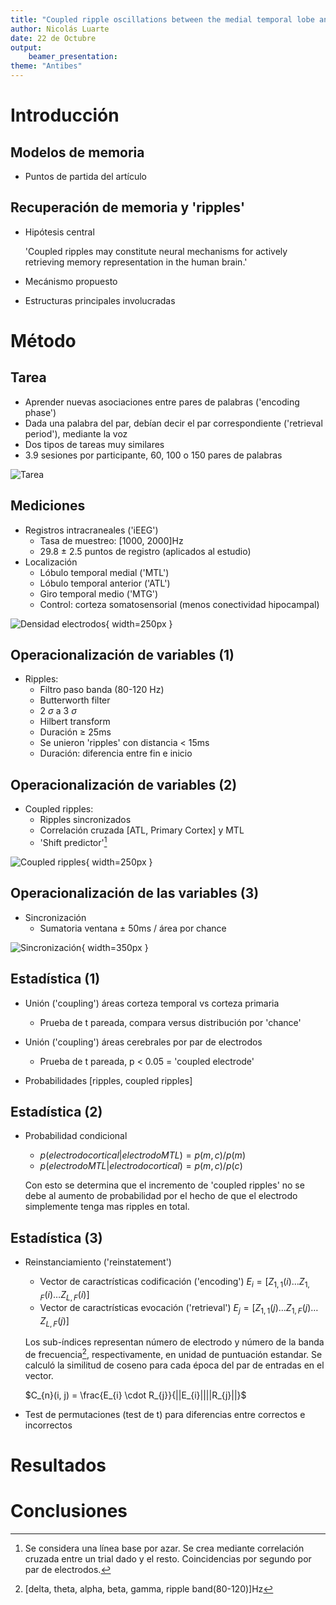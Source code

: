 ```yaml
---
title: "Coupled ripple oscillations between the medial temporal lobe and neocortex retrieve human memory supplementary"
author: Nicolás Luarte
date: 22 de Octubre
output: 
    beamer_presentation:
theme: "Antibes"
---
```


# Introducción

## Modelos de memoria
- Puntos de partida del artículo

## Recuperación de memoria y 'ripples'

- Hipótesis central

    'Coupled ripples may constitute neural mechanisms for actively retrieving memory representation in the human brain.'
    
- Mecánismo propuesto
- Estructuras principales involucradas

# Método

## Tarea

- Aprender nuevas asociaciones entre pares de palabras ('encoding phase')
- Dada una palabra del par, debían decir el par correspondiente ('retrieval period'), mediante la voz
- Dos tipos de tareas muy similares
- 3.9 sesiones por participante, 60, 100 o 150 pares de palabras

![Tarea](/home/nicoluarte/paper_phd/images/task.png)

## Mediciones

- Registros intracraneales ('iEEG')
    * Tasa de muestreo: [1000, 2000]Hz
    * 29.8 ± 2.5 puntos de registro (aplicados al estudio)
- Localización
    * Lóbulo temporal medial ('MTL')
    * Lóbulo temporal anterior ('ATL')
    * Giro temporal medio ('MTG')
    * Control: corteza somatosensorial (menos conectividad hipocampal)
    
![Densidad electrodos](/home/nicoluarte/paper_phd/images/eeg_recordings.png){ width=250px }
    
## Operacionalización de variables (1)
- Ripples:
    * Filtro paso banda (80-120 Hz)
    * Butterworth filter
    * 2 $\sigma$ a 3 $\sigma$
    * Hilbert transform
    * Duración $\ge$ 25ms
    * Se unieron 'ripples' con distancia < 15ms
    * Duración: diferencia entre fin e inicio
    
## Operacionalización de variables (2)
- Coupled ripples:
    * Ripples sincronizados
    * Correlación cruzada [ATL, Primary Cortex] y MTL
    * 'Shift predictor'[^bignote]
    
![Coupled ripples](/home/nicoluarte/paper_phd/images/coupled_ripples.png){ width=250px }
       
[^bignote]: Se considera una línea base por azar. Se crea mediante correlación cruzada entre un trial dado y el resto. Coincidencias por segundo por par de electrodos.

## Operacionalización de las variables (3)
- Sincronización
    * Sumatoria ventana $\pm$ 50ms / área por chance

![Sincronización](/home/nicoluarte/paper_phd/images/sinchronization.png){ width=350px }

## Estadística (1)
- Unión ('coupling') áreas corteza temporal vs corteza primaria
    * Prueba de t pareada, compara versus distribución por 'chance'
    
- Unión ('coupling') áreas cerebrales por par de electrodos
    * Prueba de t pareada, p < 0.05 = 'coupled electrode'
- Probabilidades [ripples, coupled ripples]

## Estadística (2)
- Probabilidad condicional
    * $p(electrodo cortical | electrodo MTL) = p(m, c) / p(m)$
    * $p(electrodo MTL | electrodo cortical) = p(m, c) / p(c)$
   
    Con esto se determina que el incremento de 'coupled ripples' no se debe al
    aumento de probabilidad por el hecho de que el electrodo simplemente tenga
    mas ripples en total.
    
## Estadística (3)
- Reinstanciamiento ('reinstatement')
    * Vector de caractrísticas codificación ('encoding')
    $E_{i} = [Z_{1, 1}(i) \ldots Z_{1, F}(i) \ldots Z_{L, F}(i)]$
    * Vector de caractrísticas evocación ('retrieval')
    $E_{j} = [Z_{1, 1}(j) \ldots Z_{1, F}(j) \ldots Z_{L, F}(j)]$
    
    Los sub-índices representan número de electrodo y número de la banda de
    frecuencia[^1], respectivamente, en unidad de puntuación estandar.
    Se calculó la similitud de coseno para cada época del par de entradas en el
    vector. 
    
    $C_{n}(i, j) = \frac{E_{i} \cdot R_{j}}{||E_{i}||||R_{j}||}$

- Test de permutaciones (test de t) para diferencias entre correctos e incorrectos
    
[^1]: [delta, theta, alpha, beta, gamma, ripple band(80-120)]Hz
    

# Resultados

# Conclusiones
